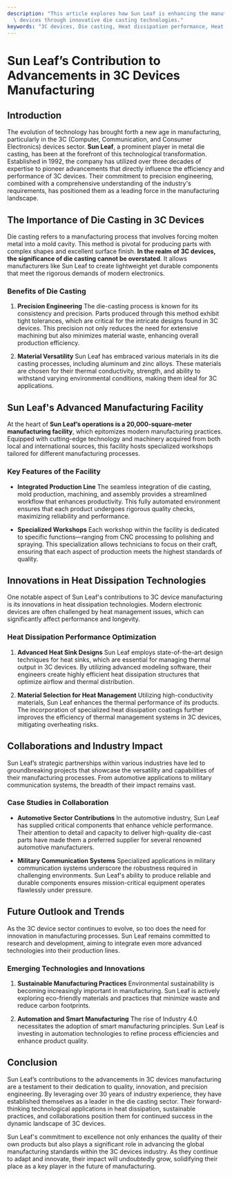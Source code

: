 ```yaml
---
description: "This article explores how Sun Leaf is enhancing the manufacturing processes for 3C\
  \ devices through innovative die casting technologies."
keywords: "3C devices, Die casting, Heat dissipation performance, Heat dissipation structure"
---
```

# Sun Leaf’s Contribution to Advancements in 3C Devices Manufacturing

## Introduction

The evolution of technology has brought forth a new age in manufacturing, particularly in the 3C (Computer, Communication, and Consumer Electronics) devices sector. **Sun Leaf**, a prominent player in metal die casting, has been at the forefront of this technological transformation. Established in 1992, the company has utilized over three decades of expertise to pioneer advancements that directly influence the efficiency and performance of 3C devices. Their commitment to precision engineering, combined with a comprehensive understanding of the industry's requirements, has positioned them as a leading force in the manufacturing landscape.

## The Importance of Die Casting in 3C Devices

Die casting refers to a manufacturing process that involves forcing molten metal into a mold cavity. This method is pivotal for producing parts with complex shapes and excellent surface finish. **In the realm of 3C devices, the significance of die casting cannot be overstated**. It allows manufacturers like Sun Leaf to create lightweight yet durable components that meet the rigorous demands of modern electronics. 

### Benefits of Die Casting

1. **Precision Engineering**
   The die-casting process is known for its consistency and precision. Parts produced through this method exhibit tight tolerances, which are critical for the intricate designs found in 3C devices. This precision not only reduces the need for extensive machining but also minimizes material waste, enhancing overall production efficiency.

2. **Material Versatility**
   Sun Leaf has embraced various materials in its die casting processes, including aluminum and zinc alloys. These materials are chosen for their thermal conductivity, strength, and ability to withstand varying environmental conditions, making them ideal for 3C applications.

## Sun Leaf's Advanced Manufacturing Facility

At the heart of **Sun Leaf’s operations is a 20,000-square-meter manufacturing facility**, which epitomizes modern manufacturing practices. Equipped with cutting-edge technology and machinery acquired from both local and international sources, this facility hosts specialized workshops tailored for different manufacturing processes.

### Key Features of the Facility

- **Integrated Production Line**
  The seamless integration of die casting, mold production, machining, and assembly provides a streamlined workflow that enhances productivity. This fully automated environment ensures that each product undergoes rigorous quality checks, maximizing reliability and performance.

- **Specialized Workshops**
  Each workshop within the facility is dedicated to specific functions—ranging from CNC processing to polishing and spraying. This specialization allows technicians to focus on their craft, ensuring that each aspect of production meets the highest standards of quality.

## Innovations in Heat Dissipation Technologies

One notable aspect of Sun Leaf's contributions to 3C device manufacturing is its innovations in heat dissipation technologies. Modern electronic devices are often challenged by heat management issues, which can significantly affect performance and longevity. 

### Heat Dissipation Performance Optimization

1. **Advanced Heat Sink Designs**
   Sun Leaf employs state-of-the-art design techniques for heat sinks, which are essential for managing thermal output in 3C devices. By utilizing advanced modeling software, their engineers create highly efficient heat dissipation structures that optimize airflow and thermal distribution.

2. **Material Selection for Heat Management**
   Utilizing high-conductivity materials, Sun Leaf enhances the thermal performance of its products. The incorporation of specialized heat dissipation coatings further improves the efficiency of thermal management systems in 3C devices, mitigating overheating risks.

## Collaborations and Industry Impact

Sun Leaf’s strategic partnerships within various industries have led to groundbreaking projects that showcase the versatility and capabilities of their manufacturing processes. From automotive applications to military communication systems, the breadth of their impact remains vast.

### Case Studies in Collaboration

- **Automotive Sector Contributions**
  In the automotive industry, Sun Leaf has supplied critical components that enhance vehicle performance. Their attention to detail and capacity to deliver high-quality die-cast parts have made them a preferred supplier for several renowned automotive manufacturers.

- **Military Communication Systems**
  Specialized applications in military communication systems underscore the robustness required in challenging environments. Sun Leaf's ability to produce reliable and durable components ensures mission-critical equipment operates flawlessly under pressure.

## Future Outlook and Trends

As the 3C device sector continues to evolve, so too does the need for innovation in manufacturing processes. Sun Leaf remains committed to research and development, aiming to integrate even more advanced technologies into their production lines.

### Emerging Technologies and Innovations

1. **Sustainable Manufacturing Practices**
   Environmental sustainability is becoming increasingly important in manufacturing. Sun Leaf is actively exploring eco-friendly materials and practices that minimize waste and reduce carbon footprints.

2. **Automation and Smart Manufacturing**
   The rise of Industry 4.0 necessitates the adoption of smart manufacturing principles. Sun Leaf is investing in automation technologies to refine process efficiencies and enhance product quality.

## Conclusion

Sun Leaf’s contributions to the advancements in 3C devices manufacturing are a testament to their dedication to quality, innovation, and precision engineering. By leveraging over 30 years of industry experience, they have established themselves as a leader in the die casting sector. Their forward-thinking technological applications in heat dissipation, sustainable practices, and collaborations position them for continued success in the dynamic landscape of 3C devices. 

Sun Leaf's commitment to excellence not only enhances the quality of their own products but also plays a significant role in advancing the global manufacturing standards within the 3C devices industry. As they continue to adapt and innovate, their impact will undoubtedly grow, solidifying their place as a key player in the future of manufacturing.
